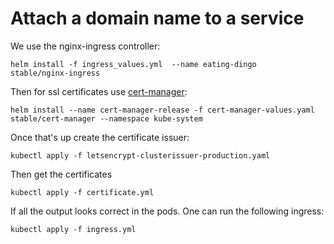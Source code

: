 # Attach a domain name to a service
We use the nginx-ingress controller:
```
helm install -f ingress_values.yml  --name eating-dingo   stable/nginx-ingress
```
Then for ssl certificates use [cert-manager](https://github.com/kubernetes/charts/tree/master/stable/cert-manager):
```
helm install --name cert-manager-release -f cert-manager-values.yaml stable/cert-manager --namespace kube-system
```
Once that's up create the certificate issuer:
```
kubectl apply -f letsencrypt-clusterissuer-production.yaml
```
Then get the certificates
```
kubectl apply -f certificate.yml
```
If all the output looks correct in the pods. One can run the following ingress:
```
kubectl apply -f ingress.yml
```
